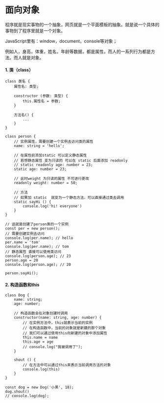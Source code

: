 # 面向对象

程序就是现实事物的一个抽象，网页就是一个平面模板的抽象。就是说一个具体的事物到了程序里就是一个对象。

JavaScript里有：window，document，console等对象；



例如人，身高，体重，姓名，年龄等数据，都是属性，而人的一系列行为都是方法。而人就是对象。

#### 1. 类（class）

```
class 类名 {
	属性名: 类型;
	
	constructor (参数: 类型) {
		this.属性名 = 参数;
	}
	
	方法名() {
		...
	}
}
```

```
class person {
    // 实例属性，需要创建一个实例去访问类的属性
    name: string = 'hello';

    // 在属性前添加static 可以定义静态属性
    // 若想静态属性 变为只读的 可以在 static 后面添加 readonly
    // static readonly age: number = 23;
    static age: number = 23;

    // 此时weight 为只读的属性 不可进行更改
    readonly weight: number = 50;

    // 方法
    // 如果加 static  就变为一个静态方法，可以直接通过类去调用
    static sayHi () {
        console.log('hi! everyone')
    }
}

// 这就是创建了person类的一个实例
const per = new person();
// 需要创建实例去访问
console.log(per.name); // hello
per.name = 'tom'
console.log(per.name); // tom
// 静态属性 直接可以使用类访问
console.log(person.age); // 23
person.age = 20
console.log(person.age); // 20

person.sayHi();

```

#### 2.  构造函数和this

```
class Dog {
    name: string;
    age: number;

    // 构造函数会在对象创建时调用
    constructor(name: string, age: number) {
        // 在实例方法中，this就表示当前的实例
        // 在构造函数中，当前的对象就是新建的那个对象
        // 我们可以通过使用this向新建的对象中添加属性
        this.name = name
        this.age = age
        // console.log("我被调用了");
    }

    shout () {
        // 在方法中可以通过this来表示当前调用方法的对象
        console.log(this)
    }
}

const dog = new Dog('小黑', 18);
dog.shout()
// console.log(dog);
```

